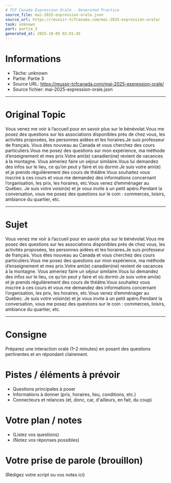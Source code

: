 ```yaml
---
# TCF Canada Expression Orale - Generated Practice
source_file: mai-2025-expression-orale.json
source_url: https://reussir-tcfcanada.com/mai-2025-expression-orale/
task: unknown
part: partie_3
generated_at: 2025-10-05 02:01:45
---
```


# Informations
- Tâche: unknown
- Partie: Partie 3
- Source URL: https://reussir-tcfcanada.com/mai-2025-expression-orale/
- Source fichier: mai-2025-expression-orale.json

---

# Original Topic
Vous venez me voir à l’accueil pour en savoir plus sur le bénévolat.Vous me posez des questions sur les associations disponibles près de chez vous, les activités proposées, les personnes aidées et les horaires.Je suis professeur de français. Vous êtes nouveau au Canada et vous cherchez des cours particuliers.Vous me posez des questions sur mon expérience, ma méthode d’enseignement et mes prix.Votre ami(e) canadien(ne) revient de vacances à la montagne. Vous aimeriez faire un séjour similaire.Vous lui demandez des infos sur le lieu, ce qu’on peut y faire et où dormir.Je suis votre ami(e) et je prends régulièrement des cours de théâtre.Vous souhaitez vous inscrire à ces cours et vous me demandez des informations concernant l’organisation, les prix, les horaires, etc.Vous venez d’emménager au Québec. Je suis votre voisin(e) et je vous invite à un petit apéro.Pendant la conversation, vous me posez des questions sur le coin : commerces, loisirs, ambiance du quartier, etc.

---

# Sujet
Vous venez me voir à l’accueil pour en savoir plus sur le bénévolat.Vous me posez des questions sur les associations disponibles près de chez vous, les activités proposées, les personnes aidées et les horaires.Je suis professeur de français. Vous êtes nouveau au Canada et vous cherchez des cours particuliers.Vous me posez des questions sur mon expérience, ma méthode d’enseignement et mes prix.Votre ami(e) canadien(ne) revient de vacances à la montagne. Vous aimeriez faire un séjour similaire.Vous lui demandez des infos sur le lieu, ce qu’on peut y faire et où dormir.Je suis votre ami(e) et je prends régulièrement des cours de théâtre.Vous souhaitez vous inscrire à ces cours et vous me demandez des informations concernant l’organisation, les prix, les horaires, etc.Vous venez d’emménager au Québec. Je suis votre voisin(e) et je vous invite à un petit apéro.Pendant la conversation, vous me posez des questions sur le coin : commerces, loisirs, ambiance du quartier, etc.

---
# Consigne
Préparez une interaction orale (1–2 minutes) en posant des questions pertinentes et en répondant clairement.

# Pistes / éléments à prévoir
- Questions principales à poser
- Informations à donner (prix, horaires, lieu, conditions, etc.)
- Connecteurs et relances (et, donc, car, d'ailleurs, en fait, du coup)

# Votre plan / notes
- (Listez vos questions)
- (Notez vos réponses possibles)

# Votre prise de parole (brouillon)
(Rédigez votre script ou vos notes ici)

